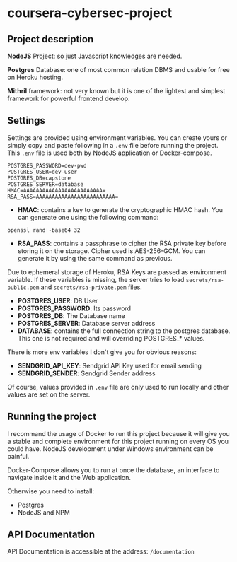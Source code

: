 # coursera-cybersec-project

## Project description

**NodeJS** Project: so just Javascript knowledges are needed.

**Postgres** Database: one of most common relation DBMS and usable for free on Heroku hosting.

**Mithril** framework: not very known  but it is one of the lightest and simplest framework for powerful frontend develop.


## Settings
Settings are provided using environment variables. You can create yours or simply copy and paste following in a `.env` file before running the project. This `.env` file is used both by NodeJS application or Docker-compose.
```
POSTGRES_PASSWORD=dev-pwd
POSTGRES_USER=dev-user
POSTGRES_DB=capstone
POSTGRES_SERVER=database
HMAC=AAAAAAAAAAAAAAAAAAAAAAAAA=
RSA_PASS=AAAAAAAAAAAAAAAAAAAAAAAAA=
```

- **HMAC**: contains a key to generate the cryptographic HMAC hash. You can generate one using the following command: 
```
openssl rand -base64 32
```

- **RSA_PASS**: contains a passphrase to cipher the RSA private key before storing it on the storage. Cipher used is AES-256-GCM. You can generate it by using the same command as previous.

Due to ephemeral storage of Heroku, RSA Keys are passed as environment variable. If these variables is missing, the server tries to load `secrets/rsa-public.pem` and `secrets/rsa-private.pem` files.

- **POSTGRES_USER**: DB User
- **POSTGRES_PASSWORD**: Its password
- **POSTGRES_DB**: The Database name
- **POSTGRES_SERVER**: Database server address
- **DATABASE**: contains the full connection string to the postgres database. This one is not required and will overriding POSTGRES_* values.

There is more env variables I don't give you for obvious reasons:
- **SENDGRID_API_KEY**: Sendgrid API Key used for email sending
- **SENDGRID_SENDER**: Sendgrid Sender address


Of course, values provided in `.env` file are only used to run locally and other values are set on the server.

## Running the project

I recommand the usage of Docker to run this project because it will give you a stable and complete environment for this project running on every OS you could have. NodeJS development under Windows environment can be painful.

Docker-Compose allows you to run at once the database, an interface to navigate inside it and the Web application.

Otherwise you need to install:
- Postgres
- NodeJS and NPM

## API Documentation

API Documentation is accessible at the address: `/documentation`